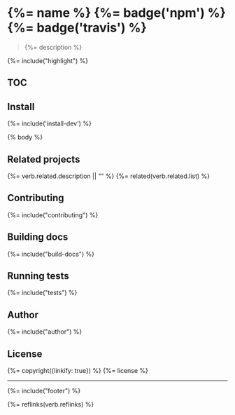 # {%= name %} {%= badge('npm') %} {%= badge('travis') %}

> {%= description %}

{%= include("highlight") %}

## TOC
<!-- toc -->

## Install
{%= include('install-dev') %}

{% body %}

## Related projects
{%= verb.related.description || "" %}
{%= related(verb.related.list) %}

## Contributing
{%= include("contributing") %}

## Building docs
{%= include("build-docs") %}

## Running tests
{%= include("tests") %}

## Author
{%= include("author") %}

## License
{%= copyright({linkify: true}) %}
{%= license %}

***

{%= include("footer") %}

{%= reflinks(verb.reflinks) %}
